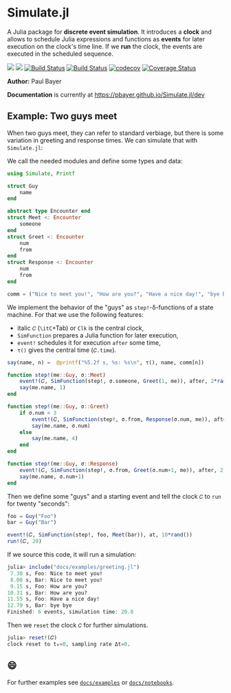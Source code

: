 # Simulate.jl

A Julia package for **discrete event simulation**. It introduces a **clock** and allows to schedule Julia expressions and functions as **events** for later execution on the clock's time line. If we **run** the clock, the events are executed in the scheduled sequence.

[![](https://img.shields.io/badge/docs-stable-blue.svg)](https://pbayer.github.io/Simulate.jl/stable)
[![](https://img.shields.io/badge/docs-dev-blue.svg)](https://pbayer.github.io/Simulate.jl/dev)
[![Build Status](https://travis-ci.com/pbayer/Simulate.jl.svg?branch=master)](https://travis-ci.com/pbayer/Simulate.jl)
[![Build Status](https://ci.appveyor.com/api/projects/status/github/pbayer/Simulate.jl?svg=true)](https://ci.appveyor.com/project/pbayer/Sim-jl)
[![codecov](https://codecov.io/gh/pbayer/Simulate.jl/branch/master/graph/badge.svg)](https://codecov.io/gh/pbayer/Simulate.jl)
[![Coverage Status](https://coveralls.io/repos/github/pbayer/Simulate.jl/badge.svg?branch=master)](https://coveralls.io/github/pbayer/Simulate.jl?branch=master)

**Author:** Paul Bayer

**Documentation** is currently at https://pbayer.github.io/Simulate.jl/dev

## Example: Two guys meet

When two guys meet, they can refer to standard verbiage, but there is some variation in greeting and response times. We can simulate that with `Simulate.jl`:

We call the needed modules and define some types and data:

```julia
using Simulate, Printf

struct Guy
    name
end

abstract type Encounter end
struct Meet <: Encounter
    someone
end
struct Greet <: Encounter
    num
    from
end
struct Response <: Encounter
    num
    from
end

comm = ("Nice to meet you!", "How are you?", "Have a nice day!", "bye bye")
```

We implement the behavior of the "guys" as `step!`-δ-functions of a state machine. For that we use the following features:

- italic `𝐶` (`\itC`+Tab) or `Clk` is the central clock,
- `SimFunction` prepares a Julia function for later execution,
- `event!` schedules it for execution `after` some time,
- `τ()` gives the central time (`𝐶.time`).


```julia
say(name, n) =  @printf("%5.2f s, %s: %s\n", τ(), name, comm[n])

function step!(me::Guy, σ::Meet)
    event!(𝐶, SimFunction(step!, σ.someone, Greet(1, me)), after, 2*rand())
    say(me.name, 1)
end

function step!(me::Guy, σ::Greet)
    if σ.num < 3
        event!(𝐶, SimFunction(step!, σ.from, Response(σ.num, me)), after, 2*rand())
        say(me.name, σ.num)
    else
        say(me.name, 4)
    end
end

function step!(me::Guy, σ::Response)
    event!(𝐶, SimFunction(step!, σ.from, Greet(σ.num+1, me)), after, 2*rand())
    say(me.name, σ.num+1)
end
```

Then we define some "guys" and a starting event and tell the clock `𝐶` to `run` for twenty "seconds":

```julia
foo = Guy("Foo")
bar = Guy("Bar")

event!(𝐶, SimFunction(step!, foo, Meet(bar)), at, 10*rand())
run!(𝐶, 20)
```

If we source this code, it will run a simulation:

```julia
julia> include("docs/examples/greeting.jl")
 7.30 s, Foo: Nice to meet you!
 8.00 s, Bar: Nice to meet you!
 9.15 s, Foo: How are you?
10.31 s, Bar: How are you?
11.55 s, Foo: Have a nice day!
12.79 s, Bar: bye bye
Finished: 6 events, simulation time: 20.0
```

Then we `reset` the clock `𝐶` for further simulations.

```julia
julia> reset!(𝐶)
clock reset to t₀=0, sampling rate Δt=0.
```

## 😄

For further examples see [`docs/examples`](https://github.com/pbayer/Simulate.jl/tree/master/docs/examples) or [`docs/notebooks`](https://github.com/pbayer/Simulate.jl/tree/master/docs/notebooks).
